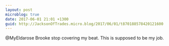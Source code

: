 ```yaml
---
layout: post
microblog: true
date: 2017-06-01 21:01 +1300
guid: http://JacksonOfTrades.micro.blog/2017/06/01/t870188578420121600.html
---
```

@MyEldarose Brooke stop covering my beat. This is supposed to be my job.
